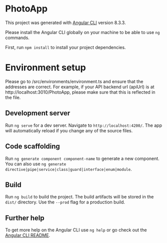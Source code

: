 # PhotoApp

This project was generated with [Angular CLI](https://github.com/angular/angular-cli) version 8.3.3.

Please install the Angular CLI globally on your machine to be able to use `ng` commands.

First, run `npm install` to install your project dependencies.

# Environment setup

Please go to /src/environments/environment.ts and ensure that the addresses are correct. For example, if your API backend url (apiUrl) is at http://localhost:3010/PhotoApp, please make sure that this is reflected in the file.

## Development server

Run `ng serve` for a dev server. Navigate to `http://localhost:4200/`. The app will automatically reload if you change any of the source files.

## Code scaffolding

Run `ng generate component component-name` to generate a new component. You can also use `ng generate directive|pipe|service|class|guard|interface|enum|module`.

## Build

Run `ng build` to build the project. The build artifacts will be stored in the `dist/` directory. Use the `--prod` flag for a production build.


## Further help

To get more help on the Angular CLI use `ng help` or go check out the [Angular CLI README](https://github.com/angular/angular-cli/blob/master/README.md).
